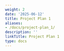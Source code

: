 ```yaml
---
weight: 2
date: '2025-06-12'
title: Project Plan 1
aliases:
- /docs/project-plan_1/
description: ''
linkTitle: Project Plan 1
type: docs
---
```



